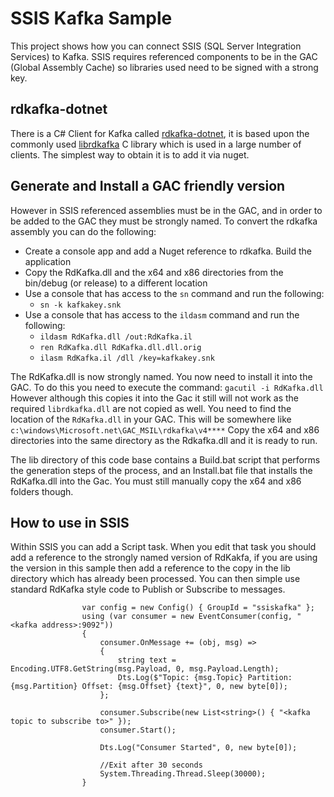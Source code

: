 # SSIS Kafka Sample



This project shows how you can connect SSIS (SQL Server Integration Services) to Kafka. SSIS requires referenced components
to be in the GAC (Global Assembly Cache) so libraries used need to be signed with a strong key.

## rdkafka-dotnet

There is a C# Client for Kafka called [rdkafka-dotnet](https://github.com/ah-/rdkafka-dotnet), it is based upon the commonly used 
[librdkafka](https://github.com/edenhill/librdkafka) C library which is used in a large number of clients. The simplest way to 
obtain it is to add it via nuget. 

## Generate and Install a GAC friendly version

However in SSIS referenced assemblies must be in the GAC, and in order to be added to the 
GAC they must be strongly named. To convert the rdkafka assembly you can do the following:
- Create a console app and add a Nuget reference to rdkafka. Build the application
- Copy the RdKafka.dll and the x64 and x86 directories from the bin/debug (or release) to a different location
- Use a console that has access to the `sn` command and run the following:
    - `sn -k kafkakey.snk`
- Use a console that has access to the `ildasm` command and run the following:
    - `ildasm RdKafka.dll /out:RdKafka.il` 
    - `ren RdKafka.dll RdKafka.dll.dll.orig`
    - `ilasm RdKafka.il /dll /key=kafkakey.snk`

The RdKafka.dll is now strongly named. You now need to install it into the GAC. To do this you need to execute the command:
`gacutil -i RdKafka.dll`
However although this copies it into the Gac it still will not work as the required `librdkafka.dll` are not copied as well. 
You need to find the location of the `RdKafka.dll` in your GAC. This will be somewhere like 
`c:\windows\Microsoft.net\GAC_MSIL\rdkafka\v4****`
Copy the x64 and x86 directories into the same directory as the Rdkafka.dll and it is ready to run. 

The lib directory of this code base contains a Build.bat script that performs the generation steps of the process, and an 
Install.bat file that installs the RdKafka.dll into the Gac. You must still manually copy the x64 and x86 folders though. 

## How to use in SSIS

Within SSIS you can add a Script task. When you edit that task you should add a reference to the strongly named version of RdKakfa, 
if you are using the version in this sample then add a reference to the copy in the lib directory which has already been processed. 
You can then simple use standard RdKafka style code to Publish or Subscribe to messages. 

```
                var config = new Config() { GroupId = "ssiskafka" };
                using (var consumer = new EventConsumer(config, "<kafka address>:9092"))
                {
                    consumer.OnMessage += (obj, msg) =>
                    {
                        string text = Encoding.UTF8.GetString(msg.Payload, 0, msg.Payload.Length);
                        Dts.Log($"Topic: {msg.Topic} Partition: {msg.Partition} Offset: {msg.Offset} {text}", 0, new byte[0]);
                    };

                    consumer.Subscribe(new List<string>() { "<kafka topic to subscribe to>" });
                    consumer.Start();

                    Dts.Log("Consumer Started", 0, new byte[0]);

                    //Exit after 30 seconds
                    System.Threading.Thread.Sleep(30000);
                }

```
